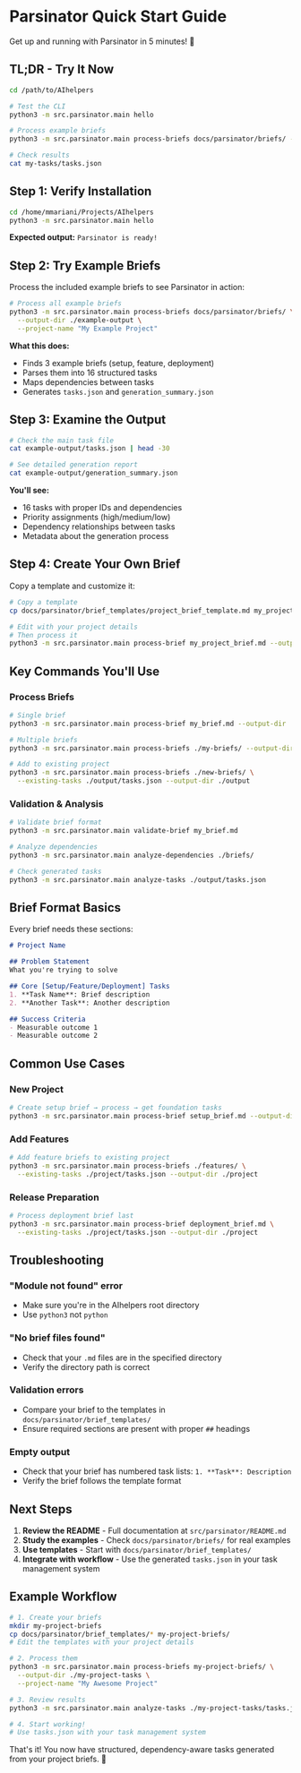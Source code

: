 # Parsinator Quick Start Guide

Get up and running with Parsinator in 5 minutes! 🚀

## TL;DR - Try It Now

```bash
cd /path/to/AIhelpers

# Test the CLI
python3 -m src.parsinator.main hello

# Process example briefs
python3 -m src.parsinator.main process-briefs docs/parsinator/briefs/ --output-dir ./my-tasks

# Check results
cat my-tasks/tasks.json
```

## Step 1: Verify Installation

```bash
cd /home/mmariani/Projects/AIhelpers
python3 -m src.parsinator.main hello
```

**Expected output:** `Parsinator is ready!`

## Step 2: Try Example Briefs

Process the included example briefs to see Parsinator in action:

```bash
# Process all example briefs
python3 -m src.parsinator.main process-briefs docs/parsinator/briefs/ \
  --output-dir ./example-output \
  --project-name "My Example Project"
```

**What this does:**
- Finds 3 example briefs (setup, feature, deployment)
- Parses them into 16 structured tasks
- Maps dependencies between tasks
- Generates `tasks.json` and `generation_summary.json`

## Step 3: Examine the Output

```bash
# Check the main task file
cat example-output/tasks.json | head -30

# See detailed generation report
cat example-output/generation_summary.json
```

**You'll see:**
- 16 tasks with proper IDs and dependencies
- Priority assignments (high/medium/low)
- Dependency relationships between tasks
- Metadata about the generation process

## Step 4: Create Your Own Brief

Copy a template and customize it:

```bash
# Copy a template
cp docs/parsinator/brief_templates/project_brief_template.md my_project_brief.md

# Edit with your project details
# Then process it
python3 -m src.parsinator.main process-brief my_project_brief.md --output-dir ./my-project
```

## Key Commands You'll Use

### Process Briefs
```bash
# Single brief
python3 -m src.parsinator.main process-brief my_brief.md --output-dir ./output

# Multiple briefs
python3 -m src.parsinator.main process-briefs ./my-briefs/ --output-dir ./output

# Add to existing project
python3 -m src.parsinator.main process-briefs ./new-briefs/ \
  --existing-tasks ./output/tasks.json --output-dir ./output
```

### Validation & Analysis
```bash
# Validate brief format
python3 -m src.parsinator.main validate-brief my_brief.md

# Analyze dependencies
python3 -m src.parsinator.main analyze-dependencies ./briefs/

# Check generated tasks
python3 -m src.parsinator.main analyze-tasks ./output/tasks.json
```

## Brief Format Basics

Every brief needs these sections:

```markdown
# Project Name

## Problem Statement
What you're trying to solve

## Core [Setup/Feature/Deployment] Tasks
1. **Task Name**: Brief description
2. **Another Task**: Another description

## Success Criteria
- Measurable outcome 1
- Measurable outcome 2
```

## Common Use Cases

### New Project
```bash
# Create setup brief → process → get foundation tasks
python3 -m src.parsinator.main process-brief setup_brief.md --output-dir ./project
```

### Add Features
```bash
# Add feature briefs to existing project
python3 -m src.parsinator.main process-briefs ./features/ \
  --existing-tasks ./project/tasks.json --output-dir ./project
```

### Release Preparation
```bash
# Process deployment brief last
python3 -m src.parsinator.main process-brief deployment_brief.md \
  --existing-tasks ./project/tasks.json --output-dir ./project
```

## Troubleshooting

### "Module not found" error
- Make sure you're in the AIhelpers root directory
- Use `python3` not `python`

### "No brief files found"
- Check that your `.md` files are in the specified directory
- Verify the directory path is correct

### Validation errors
- Compare your brief to the templates in `docs/parsinator/brief_templates/`
- Ensure required sections are present with proper `##` headings

### Empty output
- Check that your brief has numbered task lists: `1. **Task**: Description`
- Verify the brief follows the template format

## Next Steps

1. **Review the README** - Full documentation at `src/parsinator/README.md`
2. **Study the examples** - Check `docs/parsinator/briefs/` for real examples
3. **Use templates** - Start with `docs/parsinator/brief_templates/`
4. **Integrate with workflow** - Use the generated `tasks.json` in your task management system

## Example Workflow

```bash
# 1. Create your briefs
mkdir my-project-briefs
cp docs/parsinator/brief_templates/* my-project-briefs/
# Edit the templates with your project details

# 2. Process them
python3 -m src.parsinator.main process-briefs my-project-briefs/ \
  --output-dir ./my-project-tasks \
  --project-name "My Awesome Project"

# 3. Review results
python3 -m src.parsinator.main analyze-tasks ./my-project-tasks/tasks.json

# 4. Start working!
# Use tasks.json with your task management system
```

That's it! You now have structured, dependency-aware tasks generated from your project briefs. 🎉